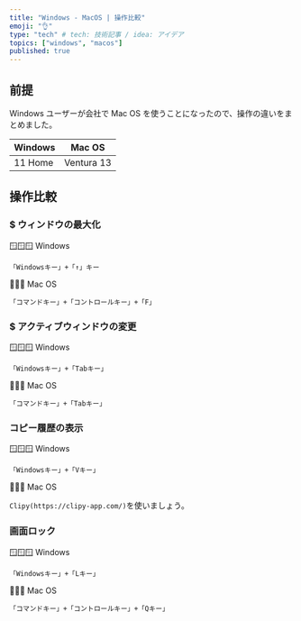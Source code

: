 ```yaml
---
title: "Windows - MacOS | 操作比較"
emoji: "👌"
type: "tech" # tech: 技術記事 / idea: アイデア
topics: ["windows", "macos"]
published: true
---
```


## 前提

Windows ユーザーが会社で Mac OS を使うことになったので、操作の違いをまとめました。  

| Windows | Mac OS |
| --- | --- |
| 11 Home | Ventura 13 |

## 操作比較

### $ ウィンドウの最大化

🪟🪟🪟 Windows  

```key
「Windowsキー」+「↑」キー
```

🍎🍎🍎 Mac OS

```key
「コマンドキー」+「コントロールキー」+「F」
```

### $ アクティブウィンドウの変更

🪟🪟🪟 Windows  

```key
「Windowsキー」+「Tabキー」
```

🍎🍎🍎 Mac OS  

```key  
「コマンドキー」+「Tabキー」
```

### コピー履歴の表示

🪟🪟🪟 Windows  

```key
「Windowsキー」+「Vキー」
```

🍎🍎🍎 Mac OS  

`Clipy(https://clipy-app.com/)`を使いましょう。  

### 画面ロック

🪟🪟🪟 Windows  

```key
「Windowsキー」+「Lキー」
```

🍎🍎🍎 Mac OS  

```key
「コマンドキー」+「コントロールキー」+「Qキー」
```
